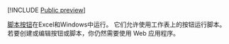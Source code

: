 [!INCLUDE [Public preview](../includes/preview-note.md)]

[脚本按钮](../overview/excel.md#create-script-buttons-preview)在Excel和Windows中运行。 它们允许使用工作表上的按钮运行脚本。 若要创建或编辑按钮或脚本，你仍然需要使用 Web 应用程序。
